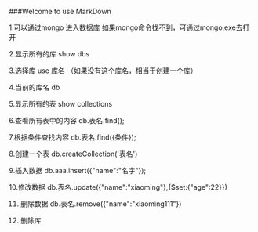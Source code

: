 ###Welcome to use MarkDown

1.可以通过mongo 进入数据库  如果mongo命令找不到，可通过mongo.exe去打开

2.显示所有的库  show dbs 

3.选择库 use 库名 （如果没有这个库名，相当于创建一个库）

4.当前的库名   db

5.显示所有的表  show collections

6.查看所有表中的内容  db.表名.find();

7.根据条件查找内容   db.表名.find({条件});

8.创建一个表 db.createCollection('表名')

9.插入数据  db.aaa.insert({"name":"名字"});

10.修改数据  db.表名.update({"name":"xiaoming"},{$set:{"age":22}}) 

11. 删除数据 db.表名.remove({"name":"xiaoming111"})

12. 删除库 
